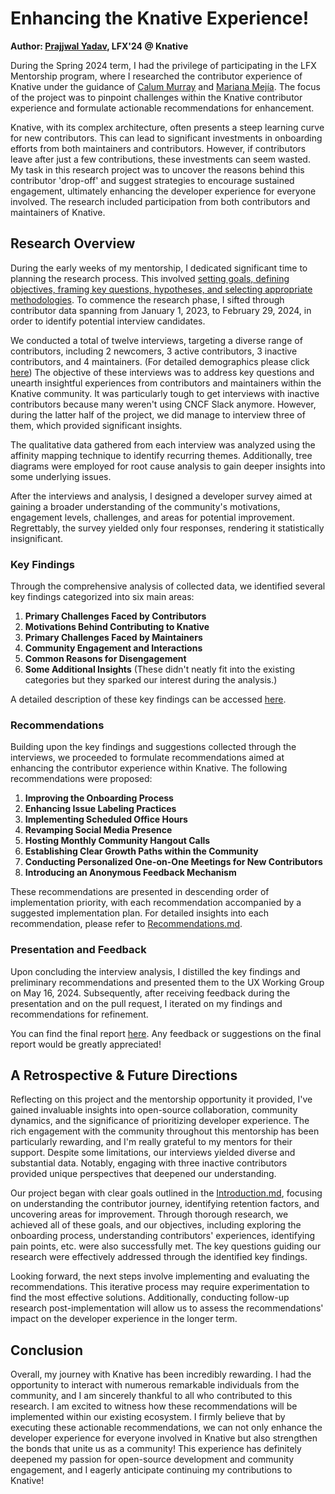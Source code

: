 # Enhancing the Knative Experience!

**Author: [Prajjwal Yadav](https://www.linkedin.com/in/prajjwalyd/), LFX'24 @ Knative**

During the Spring 2024 term, I had the privilege of participating in the LFX Mentorship program, where I researched the contributor experience of Knative under the guidance of [Calum Murray](https://www.linkedin.com/in/calum-ra-murray/) and [Mariana Mejía](https://www.linkedin.com/in/mariana-mejia-design/). The focus of the project was to pinpoint challenges within the Knative contributor experience and formulate actionable recommendations for enhancement.

Knative, with its complex architecture, often presents a steep learning curve for new contributors. This can lead to significant investments in onboarding efforts from both maintainers and contributors. However, if contributors leave after just a few contributions, these investments can seem wasted. My task in this research project was to uncover the reasons behind this contributor 'drop-off' and suggest strategies to encourage sustained engagement, ultimately enhancing the developer experience for everyone involved. 
The research included participation from both contributors and maintainers of Knative.

## Research Overview

During the early weeks of my mentorship, I dedicated significant time to planning the research process. This involved [setting goals, defining objectives, framing key questions, hypotheses, and selecting appropriate methodologies](https://github.com/knative/ux/blob/main/user-research/contributor-research/Introduction.md). To commence the research phase, I sifted through contributor data spanning from January 1, 2023, to February 29, 2024, in order to identify potential interview candidates. 

We conducted a total of twelve interviews, targeting a diverse range of contributors, including 2 newcomers, 3 active contributors, 3 inactive contributors, and 4 maintainers. (For detailed demographics please click [here](https://github.com/knative/ux/blob/main/user-research/contributor-research/README.md#demographics)) The objective of these interviews was to address key questions and unearth insightful experiences from contributors and maintainers within the Knative community.
It was particularly tough to get interviews with inactive contributors because many weren't using CNCF Slack anymore. However, during the latter half of the project, we did manage to interview three of them, which provided significant insights.

The qualitative data gathered from each interview was analyzed using the affinity mapping technique to identify recurring themes. Additionally, tree diagrams were employed for root cause analysis to gain deeper insights into some underlying issues.

After the interviews and analysis, I designed a developer survey aimed at gaining a broader understanding of the community's motivations, engagement levels, challenges, and areas for potential improvement. Regrettably, the survey yielded only four responses, rendering it statistically insignificant.

### Key Findings

Through the comprehensive analysis of collected data, we identified several key findings categorized into six main areas:

1. **Primary Challenges Faced by Contributors**
2. **Motivations Behind Contributing to Knative**
3. **Primary Challenges Faced by Maintainers**
4. **Community Engagement and Interactions**
5. **Common Reasons for Disengagement**
6. **Some Additional Insights** (These didn't neatly fit into the existing categories but they sparked our interest during the analysis.)

A detailed description of these key findings can be accessed [here](https://github.com/knative/ux/blob/main/user-research/contributor-research/Key-Findings.md).

### Recommendations

Building upon the key findings and suggestions collected through the interviews, we proceeded to formulate recommendations aimed at enhancing the contributor experience within Knative. The following recommendations were proposed:

1. **Improving the Onboarding Process**
2. **Enhancing Issue Labeling Practices**
3. **Implementing Scheduled Office Hours**
4. **Revamping Social Media Presence**
5. **Hosting Monthly Community Hangout Calls**
6. **Establishing Clear Growth Paths within the Community**
7. **Conducting Personalized One-on-One Meetings for New Contributors**
8. **Introducing an Anonymous Feedback Mechanism**

These recommendations are presented in descending order of implementation priority, with each recommendation accompanied by a suggested implementation plan. For detailed insights into each recommendation, please refer to [Recommendations.md](https://github.com/knative/ux/blob/main/user-research/contributor-research/Recommendations.md).

### Presentation and Feedback

Upon concluding the interview analysis, I distilled the key findings and preliminary recommendations and presented them to the UX Working Group on May 16, 2024. Subsequently, after receiving feedback during the presentation and on the pull request, I iterated on my findings and recommendations for refinement.

You can find the final report [here](https://github.com/knative/ux/tree/main/user-research/contributor-research).
Any feedback or suggestions on the final report would be greatly appreciated!




## A Retrospective & Future Directions

Reflecting on this project and the mentorship opportunity it provided, I've gained invaluable insights into open-source collaboration, community dynamics, and the significance of prioritizing developer experience. The rich engagement with the community throughout this mentorship has been particularly rewarding, and I'm really grateful to my mentors for their support. Despite some limitations, our interviews yielded diverse and substantial data. Notably, engaging with three inactive contributors provided unique perspectives that deepened our understanding.

Our project began with clear goals outlined in the [Introduction.md](Introduction.md), focusing on understanding the contributor journey, identifying retention factors, and uncovering areas for improvement. Through thorough research, we achieved all of these goals, and our objectives, including exploring the onboarding process, understanding contributors' experiences, identifying pain points, etc. were also successfully met. The key questions guiding our research were effectively addressed through the identified key findings.

Looking forward, the next steps involve implementing and evaluating the recommendations. This iterative process may require experimentation to find the most effective solutions. Additionally, conducting follow-up research post-implementation will allow us to assess the recommendations' impact on the developer experience in the longer term.


## Conclusion

Overall, my journey with Knative has been incredibly rewarding. I had the opportunity to interact with numerous remarkable individuals from the community, and I am sincerely thankful to all who contributed to this research.
I am excited to witness how these recommendations will be implemented within our existing ecosystem. I firmly believe that by executing these actionable recommendations, we can not only enhance the developer experience for everyone involved in Knative but also strengthen the bonds that unite us as a community!
This experience has definitely deepened my passion for open-source development and community engagement, and I eagerly anticipate continuing my contributions to Knative!